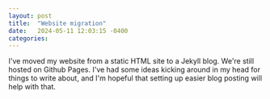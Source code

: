 ```yaml
---
layout: post
title:  "Website migration"
date:   2024-05-11 12:03:15 -0400
categories: 
---
```

I've moved my website from a static HTML site to a Jekyll blog. We're still hosted on Github Pages. I've had some ideas kicking around in my head for things to write about, and I'm hopeful that setting up easier blog posting will help with that.
